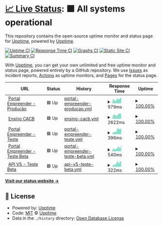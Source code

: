 # [📈 Live Status](https://upptime.github.io/upptime): <!--live status--> **🟩 All systems operational**

This repository contains the open-source uptime monitor and status page for [Upptime](https://upptime.js.org), powered by [Upptime](https://github.com/upptime/upptime).

[![Uptime CI](https://github.com/empreendercacb/monitor/workflows/Uptime%20CI/badge.svg)](https://github.com/empreendercacb/monitor/actions?query=workflow%3A%22Uptime+CI%22)
[![Response Time CI](https://github.com/empreendercacb/monitor/workflows/Response%20Time%20CI/badge.svg)](https://github.com/empreendercacb/monitor/actions?query=workflow%3A%22Response+Time+CI%22)
[![Graphs CI](https://github.com/empreendercacb/monitor/workflows/Graphs%20CI/badge.svg)](https://github.com/empreendercacb/monitor/actions?query=workflow%3A%22Graphs+CI%22)
[![Static Site CI](https://github.com/empreendercacb/monitor/workflows/Static%20Site%20CI/badge.svg)](https://github.com/empreendercacb/monitor/actions?query=workflow%3A%22Static+Site+CI%22)
[![Summary CI](https://github.com/empreendercacb/monitor/workflows/Summary%20CI/badge.svg)](https://github.com/empreendercacb/monitor/actions?query=workflow%3A%22Summary+CI%22)

With [Upptime](https://upptime.js.org), you can get your own unlimited and free uptime monitor and status page, powered entirely by a GitHub repository. We use [Issues](https://github.com/upptime/upptime/issues) as incident reports, [Actions](https://github.com/empreendercacb/monitor/actions) as uptime monitors, and [Pages](https://upptime.github.io/upptime) for the status page.

<!--start: status pages-->
<!-- This summary is generated by Upptime (https://github.com/upptime/upptime) -->
<!-- Do not edit this manually, your changes will be overwritten -->
<!-- prettier-ignore -->
| URL | Status | History | Response Time | Uptime |
| --- | ------ | ------- | ------------- | ------ |
| <img alt="" src="https://icons.duckduckgo.com/ip3/www.empreender.org.br.ico" height="13"> [Portal Empreender - Produção](https://www.empreender.org.br/sistema/) | 🟩 Up | [portal-empreender-producao.yml](https://github.com/empreendercacb/monitor/commits/HEAD/history/portal-empreender-producao.yml) | <details><summary><img alt="Response time graph" src="./graphs/portal-empreender-producao/response-time-week.png" height="20"> 979ms</summary><br><a href="https://empreendercacb.github.io/monitor/history/portal-empreender-producao"><img alt="Response time 1117" src="https://img.shields.io/endpoint?url=https%3A%2F%2Fraw.githubusercontent.com%2Fempreendercacb%2Fmonitor%2FHEAD%2Fapi%2Fportal-empreender-producao%2Fresponse-time.json"></a><br><a href="https://empreendercacb.github.io/monitor/history/portal-empreender-producao"><img alt="24-hour response time 1277" src="https://img.shields.io/endpoint?url=https%3A%2F%2Fraw.githubusercontent.com%2Fempreendercacb%2Fmonitor%2FHEAD%2Fapi%2Fportal-empreender-producao%2Fresponse-time-day.json"></a><br><a href="https://empreendercacb.github.io/monitor/history/portal-empreender-producao"><img alt="7-day response time 979" src="https://img.shields.io/endpoint?url=https%3A%2F%2Fraw.githubusercontent.com%2Fempreendercacb%2Fmonitor%2FHEAD%2Fapi%2Fportal-empreender-producao%2Fresponse-time-week.json"></a><br><a href="https://empreendercacb.github.io/monitor/history/portal-empreender-producao"><img alt="30-day response time 1295" src="https://img.shields.io/endpoint?url=https%3A%2F%2Fraw.githubusercontent.com%2Fempreendercacb%2Fmonitor%2FHEAD%2Fapi%2Fportal-empreender-producao%2Fresponse-time-month.json"></a><br><a href="https://empreendercacb.github.io/monitor/history/portal-empreender-producao"><img alt="1-year response time 1117" src="https://img.shields.io/endpoint?url=https%3A%2F%2Fraw.githubusercontent.com%2Fempreendercacb%2Fmonitor%2FHEAD%2Fapi%2Fportal-empreender-producao%2Fresponse-time-year.json"></a></details> | <details><summary><a href="https://empreendercacb.github.io/monitor/history/portal-empreender-producao">100.00%</a></summary><a href="https://empreendercacb.github.io/monitor/history/portal-empreender-producao"><img alt="All-time uptime 99.99%" src="https://img.shields.io/endpoint?url=https%3A%2F%2Fraw.githubusercontent.com%2Fempreendercacb%2Fmonitor%2FHEAD%2Fapi%2Fportal-empreender-producao%2Fuptime.json"></a><br><a href="https://empreendercacb.github.io/monitor/history/portal-empreender-producao"><img alt="24-hour uptime 100.00%" src="https://img.shields.io/endpoint?url=https%3A%2F%2Fraw.githubusercontent.com%2Fempreendercacb%2Fmonitor%2FHEAD%2Fapi%2Fportal-empreender-producao%2Fuptime-day.json"></a><br><a href="https://empreendercacb.github.io/monitor/history/portal-empreender-producao"><img alt="7-day uptime 100.00%" src="https://img.shields.io/endpoint?url=https%3A%2F%2Fraw.githubusercontent.com%2Fempreendercacb%2Fmonitor%2FHEAD%2Fapi%2Fportal-empreender-producao%2Fuptime-week.json"></a><br><a href="https://empreendercacb.github.io/monitor/history/portal-empreender-producao"><img alt="30-day uptime 100.00%" src="https://img.shields.io/endpoint?url=https%3A%2F%2Fraw.githubusercontent.com%2Fempreendercacb%2Fmonitor%2FHEAD%2Fapi%2Fportal-empreender-producao%2Fuptime-month.json"></a><br><a href="https://empreendercacb.github.io/monitor/history/portal-empreender-producao"><img alt="1-year uptime 99.99%" src="https://img.shields.io/endpoint?url=https%3A%2F%2Fraw.githubusercontent.com%2Fempreendercacb%2Fmonitor%2FHEAD%2Fapi%2Fportal-empreender-producao%2Fuptime-year.json"></a></details>
| <img alt="" src="https://icons.duckduckgo.com/ip3/ensinocacb.org.br.ico" height="13"> [Ensino CACB](http://ensinocacb.org.br) | 🟩 Up | [ensino-cacb.yml](https://github.com/empreendercacb/monitor/commits/HEAD/history/ensino-cacb.yml) | <details><summary><img alt="Response time graph" src="./graphs/ensino-cacb/response-time-week.png" height="20"> 2622ms</summary><br><a href="https://empreendercacb.github.io/monitor/history/ensino-cacb"><img alt="Response time 2395" src="https://img.shields.io/endpoint?url=https%3A%2F%2Fraw.githubusercontent.com%2Fempreendercacb%2Fmonitor%2FHEAD%2Fapi%2Fensino-cacb%2Fresponse-time.json"></a><br><a href="https://empreendercacb.github.io/monitor/history/ensino-cacb"><img alt="24-hour response time 4164" src="https://img.shields.io/endpoint?url=https%3A%2F%2Fraw.githubusercontent.com%2Fempreendercacb%2Fmonitor%2FHEAD%2Fapi%2Fensino-cacb%2Fresponse-time-day.json"></a><br><a href="https://empreendercacb.github.io/monitor/history/ensino-cacb"><img alt="7-day response time 2622" src="https://img.shields.io/endpoint?url=https%3A%2F%2Fraw.githubusercontent.com%2Fempreendercacb%2Fmonitor%2FHEAD%2Fapi%2Fensino-cacb%2Fresponse-time-week.json"></a><br><a href="https://empreendercacb.github.io/monitor/history/ensino-cacb"><img alt="30-day response time 2481" src="https://img.shields.io/endpoint?url=https%3A%2F%2Fraw.githubusercontent.com%2Fempreendercacb%2Fmonitor%2FHEAD%2Fapi%2Fensino-cacb%2Fresponse-time-month.json"></a><br><a href="https://empreendercacb.github.io/monitor/history/ensino-cacb"><img alt="1-year response time 2395" src="https://img.shields.io/endpoint?url=https%3A%2F%2Fraw.githubusercontent.com%2Fempreendercacb%2Fmonitor%2FHEAD%2Fapi%2Fensino-cacb%2Fresponse-time-year.json"></a></details> | <details><summary><a href="https://empreendercacb.github.io/monitor/history/ensino-cacb">100.00%</a></summary><a href="https://empreendercacb.github.io/monitor/history/ensino-cacb"><img alt="All-time uptime 98.99%" src="https://img.shields.io/endpoint?url=https%3A%2F%2Fraw.githubusercontent.com%2Fempreendercacb%2Fmonitor%2FHEAD%2Fapi%2Fensino-cacb%2Fuptime.json"></a><br><a href="https://empreendercacb.github.io/monitor/history/ensino-cacb"><img alt="24-hour uptime 100.00%" src="https://img.shields.io/endpoint?url=https%3A%2F%2Fraw.githubusercontent.com%2Fempreendercacb%2Fmonitor%2FHEAD%2Fapi%2Fensino-cacb%2Fuptime-day.json"></a><br><a href="https://empreendercacb.github.io/monitor/history/ensino-cacb"><img alt="7-day uptime 100.00%" src="https://img.shields.io/endpoint?url=https%3A%2F%2Fraw.githubusercontent.com%2Fempreendercacb%2Fmonitor%2FHEAD%2Fapi%2Fensino-cacb%2Fuptime-week.json"></a><br><a href="https://empreendercacb.github.io/monitor/history/ensino-cacb"><img alt="30-day uptime 99.75%" src="https://img.shields.io/endpoint?url=https%3A%2F%2Fraw.githubusercontent.com%2Fempreendercacb%2Fmonitor%2FHEAD%2Fapi%2Fensino-cacb%2Fuptime-month.json"></a><br><a href="https://empreendercacb.github.io/monitor/history/ensino-cacb"><img alt="1-year uptime 98.99%" src="https://img.shields.io/endpoint?url=https%3A%2F%2Fraw.githubusercontent.com%2Fempreendercacb%2Fmonitor%2FHEAD%2Fapi%2Fensino-cacb%2Fuptime-year.json"></a></details>
| <img alt="" src="https://icons.duckduckgo.com/ip3/teste.cacbempreenderapp.org.br.ico" height="13"> [Portal Empreender - Teste](https://teste.cacbempreenderapp.org.br/sistema) | 🟩 Up | [portal-empreender-teste.yml](https://github.com/empreendercacb/monitor/commits/HEAD/history/portal-empreender-teste.yml) | <details><summary><img alt="Response time graph" src="./graphs/portal-empreender-teste/response-time-week.png" height="20"> 396ms</summary><br><a href="https://empreendercacb.github.io/monitor/history/portal-empreender-teste"><img alt="Response time 322" src="https://img.shields.io/endpoint?url=https%3A%2F%2Fraw.githubusercontent.com%2Fempreendercacb%2Fmonitor%2FHEAD%2Fapi%2Fportal-empreender-teste%2Fresponse-time.json"></a><br><a href="https://empreendercacb.github.io/monitor/history/portal-empreender-teste"><img alt="24-hour response time 565" src="https://img.shields.io/endpoint?url=https%3A%2F%2Fraw.githubusercontent.com%2Fempreendercacb%2Fmonitor%2FHEAD%2Fapi%2Fportal-empreender-teste%2Fresponse-time-day.json"></a><br><a href="https://empreendercacb.github.io/monitor/history/portal-empreender-teste"><img alt="7-day response time 396" src="https://img.shields.io/endpoint?url=https%3A%2F%2Fraw.githubusercontent.com%2Fempreendercacb%2Fmonitor%2FHEAD%2Fapi%2Fportal-empreender-teste%2Fresponse-time-week.json"></a><br><a href="https://empreendercacb.github.io/monitor/history/portal-empreender-teste"><img alt="30-day response time 323" src="https://img.shields.io/endpoint?url=https%3A%2F%2Fraw.githubusercontent.com%2Fempreendercacb%2Fmonitor%2FHEAD%2Fapi%2Fportal-empreender-teste%2Fresponse-time-month.json"></a><br><a href="https://empreendercacb.github.io/monitor/history/portal-empreender-teste"><img alt="1-year response time 322" src="https://img.shields.io/endpoint?url=https%3A%2F%2Fraw.githubusercontent.com%2Fempreendercacb%2Fmonitor%2FHEAD%2Fapi%2Fportal-empreender-teste%2Fresponse-time-year.json"></a></details> | <details><summary><a href="https://empreendercacb.github.io/monitor/history/portal-empreender-teste">100.00%</a></summary><a href="https://empreendercacb.github.io/monitor/history/portal-empreender-teste"><img alt="All-time uptime 100.00%" src="https://img.shields.io/endpoint?url=https%3A%2F%2Fraw.githubusercontent.com%2Fempreendercacb%2Fmonitor%2FHEAD%2Fapi%2Fportal-empreender-teste%2Fuptime.json"></a><br><a href="https://empreendercacb.github.io/monitor/history/portal-empreender-teste"><img alt="24-hour uptime 100.00%" src="https://img.shields.io/endpoint?url=https%3A%2F%2Fraw.githubusercontent.com%2Fempreendercacb%2Fmonitor%2FHEAD%2Fapi%2Fportal-empreender-teste%2Fuptime-day.json"></a><br><a href="https://empreendercacb.github.io/monitor/history/portal-empreender-teste"><img alt="7-day uptime 100.00%" src="https://img.shields.io/endpoint?url=https%3A%2F%2Fraw.githubusercontent.com%2Fempreendercacb%2Fmonitor%2FHEAD%2Fapi%2Fportal-empreender-teste%2Fuptime-week.json"></a><br><a href="https://empreendercacb.github.io/monitor/history/portal-empreender-teste"><img alt="30-day uptime 100.00%" src="https://img.shields.io/endpoint?url=https%3A%2F%2Fraw.githubusercontent.com%2Fempreendercacb%2Fmonitor%2FHEAD%2Fapi%2Fportal-empreender-teste%2Fuptime-month.json"></a><br><a href="https://empreendercacb.github.io/monitor/history/portal-empreender-teste"><img alt="1-year uptime 100.00%" src="https://img.shields.io/endpoint?url=https%3A%2F%2Fraw.githubusercontent.com%2Fempreendercacb%2Fmonitor%2FHEAD%2Fapi%2Fportal-empreender-teste%2Fuptime-year.json"></a></details>
| <img alt="" src="https://icons.duckduckgo.com/ip3/beta.cacbempreenderapp.org.br.ico" height="13"> [Portal Empreender - Teste Beta](http://beta.cacbempreenderapp.org.br/) | 🟩 Up | [portal-empreender-teste-beta.yml](https://github.com/empreendercacb/monitor/commits/HEAD/history/portal-empreender-teste-beta.yml) | <details><summary><img alt="Response time graph" src="./graphs/portal-empreender-teste-beta/response-time-week.png" height="20"> 540ms</summary><br><a href="https://empreendercacb.github.io/monitor/history/portal-empreender-teste-beta"><img alt="Response time 460" src="https://img.shields.io/endpoint?url=https%3A%2F%2Fraw.githubusercontent.com%2Fempreendercacb%2Fmonitor%2FHEAD%2Fapi%2Fportal-empreender-teste-beta%2Fresponse-time.json"></a><br><a href="https://empreendercacb.github.io/monitor/history/portal-empreender-teste-beta"><img alt="24-hour response time 742" src="https://img.shields.io/endpoint?url=https%3A%2F%2Fraw.githubusercontent.com%2Fempreendercacb%2Fmonitor%2FHEAD%2Fapi%2Fportal-empreender-teste-beta%2Fresponse-time-day.json"></a><br><a href="https://empreendercacb.github.io/monitor/history/portal-empreender-teste-beta"><img alt="7-day response time 540" src="https://img.shields.io/endpoint?url=https%3A%2F%2Fraw.githubusercontent.com%2Fempreendercacb%2Fmonitor%2FHEAD%2Fapi%2Fportal-empreender-teste-beta%2Fresponse-time-week.json"></a><br><a href="https://empreendercacb.github.io/monitor/history/portal-empreender-teste-beta"><img alt="30-day response time 435" src="https://img.shields.io/endpoint?url=https%3A%2F%2Fraw.githubusercontent.com%2Fempreendercacb%2Fmonitor%2FHEAD%2Fapi%2Fportal-empreender-teste-beta%2Fresponse-time-month.json"></a><br><a href="https://empreendercacb.github.io/monitor/history/portal-empreender-teste-beta"><img alt="1-year response time 460" src="https://img.shields.io/endpoint?url=https%3A%2F%2Fraw.githubusercontent.com%2Fempreendercacb%2Fmonitor%2FHEAD%2Fapi%2Fportal-empreender-teste-beta%2Fresponse-time-year.json"></a></details> | <details><summary><a href="https://empreendercacb.github.io/monitor/history/portal-empreender-teste-beta">100.00%</a></summary><a href="https://empreendercacb.github.io/monitor/history/portal-empreender-teste-beta"><img alt="All-time uptime 96.30%" src="https://img.shields.io/endpoint?url=https%3A%2F%2Fraw.githubusercontent.com%2Fempreendercacb%2Fmonitor%2FHEAD%2Fapi%2Fportal-empreender-teste-beta%2Fuptime.json"></a><br><a href="https://empreendercacb.github.io/monitor/history/portal-empreender-teste-beta"><img alt="24-hour uptime 100.00%" src="https://img.shields.io/endpoint?url=https%3A%2F%2Fraw.githubusercontent.com%2Fempreendercacb%2Fmonitor%2FHEAD%2Fapi%2Fportal-empreender-teste-beta%2Fuptime-day.json"></a><br><a href="https://empreendercacb.github.io/monitor/history/portal-empreender-teste-beta"><img alt="7-day uptime 100.00%" src="https://img.shields.io/endpoint?url=https%3A%2F%2Fraw.githubusercontent.com%2Fempreendercacb%2Fmonitor%2FHEAD%2Fapi%2Fportal-empreender-teste-beta%2Fuptime-week.json"></a><br><a href="https://empreendercacb.github.io/monitor/history/portal-empreender-teste-beta"><img alt="30-day uptime 100.00%" src="https://img.shields.io/endpoint?url=https%3A%2F%2Fraw.githubusercontent.com%2Fempreendercacb%2Fmonitor%2FHEAD%2Fapi%2Fportal-empreender-teste-beta%2Fuptime-month.json"></a><br><a href="https://empreendercacb.github.io/monitor/history/portal-empreender-teste-beta"><img alt="1-year uptime 96.30%" src="https://img.shields.io/endpoint?url=https%3A%2F%2Fraw.githubusercontent.com%2Fempreendercacb%2Fmonitor%2FHEAD%2Fapi%2Fportal-empreender-teste-beta%2Fuptime-year.json"></a></details>
| <img alt="" src="https://icons.duckduckgo.com/ip3/api.cacbempreenderapp.org.br.ico" height="13"> [API V5 - Teste Beta](https://api.cacbempreenderapp.org.br/) | 🟩 Up | [api-v5-teste-beta.yml](https://github.com/empreendercacb/monitor/commits/HEAD/history/api-v5-teste-beta.yml) | <details><summary><img alt="Response time graph" src="./graphs/api-v5-teste-beta/response-time-week.png" height="20"> 322ms</summary><br><a href="https://empreendercacb.github.io/monitor/history/api-v5-teste-beta"><img alt="Response time 263" src="https://img.shields.io/endpoint?url=https%3A%2F%2Fraw.githubusercontent.com%2Fempreendercacb%2Fmonitor%2FHEAD%2Fapi%2Fapi-v5-teste-beta%2Fresponse-time.json"></a><br><a href="https://empreendercacb.github.io/monitor/history/api-v5-teste-beta"><img alt="24-hour response time 476" src="https://img.shields.io/endpoint?url=https%3A%2F%2Fraw.githubusercontent.com%2Fempreendercacb%2Fmonitor%2FHEAD%2Fapi%2Fapi-v5-teste-beta%2Fresponse-time-day.json"></a><br><a href="https://empreendercacb.github.io/monitor/history/api-v5-teste-beta"><img alt="7-day response time 322" src="https://img.shields.io/endpoint?url=https%3A%2F%2Fraw.githubusercontent.com%2Fempreendercacb%2Fmonitor%2FHEAD%2Fapi%2Fapi-v5-teste-beta%2Fresponse-time-week.json"></a><br><a href="https://empreendercacb.github.io/monitor/history/api-v5-teste-beta"><img alt="30-day response time 258" src="https://img.shields.io/endpoint?url=https%3A%2F%2Fraw.githubusercontent.com%2Fempreendercacb%2Fmonitor%2FHEAD%2Fapi%2Fapi-v5-teste-beta%2Fresponse-time-month.json"></a><br><a href="https://empreendercacb.github.io/monitor/history/api-v5-teste-beta"><img alt="1-year response time 263" src="https://img.shields.io/endpoint?url=https%3A%2F%2Fraw.githubusercontent.com%2Fempreendercacb%2Fmonitor%2FHEAD%2Fapi%2Fapi-v5-teste-beta%2Fresponse-time-year.json"></a></details> | <details><summary><a href="https://empreendercacb.github.io/monitor/history/api-v5-teste-beta">100.00%</a></summary><a href="https://empreendercacb.github.io/monitor/history/api-v5-teste-beta"><img alt="All-time uptime 96.49%" src="https://img.shields.io/endpoint?url=https%3A%2F%2Fraw.githubusercontent.com%2Fempreendercacb%2Fmonitor%2FHEAD%2Fapi%2Fapi-v5-teste-beta%2Fuptime.json"></a><br><a href="https://empreendercacb.github.io/monitor/history/api-v5-teste-beta"><img alt="24-hour uptime 100.00%" src="https://img.shields.io/endpoint?url=https%3A%2F%2Fraw.githubusercontent.com%2Fempreendercacb%2Fmonitor%2FHEAD%2Fapi%2Fapi-v5-teste-beta%2Fuptime-day.json"></a><br><a href="https://empreendercacb.github.io/monitor/history/api-v5-teste-beta"><img alt="7-day uptime 100.00%" src="https://img.shields.io/endpoint?url=https%3A%2F%2Fraw.githubusercontent.com%2Fempreendercacb%2Fmonitor%2FHEAD%2Fapi%2Fapi-v5-teste-beta%2Fuptime-week.json"></a><br><a href="https://empreendercacb.github.io/monitor/history/api-v5-teste-beta"><img alt="30-day uptime 100.00%" src="https://img.shields.io/endpoint?url=https%3A%2F%2Fraw.githubusercontent.com%2Fempreendercacb%2Fmonitor%2FHEAD%2Fapi%2Fapi-v5-teste-beta%2Fuptime-month.json"></a><br><a href="https://empreendercacb.github.io/monitor/history/api-v5-teste-beta"><img alt="1-year uptime 96.49%" src="https://img.shields.io/endpoint?url=https%3A%2F%2Fraw.githubusercontent.com%2Fempreendercacb%2Fmonitor%2FHEAD%2Fapi%2Fapi-v5-teste-beta%2Fuptime-year.json"></a></details>

<!--end: status pages-->

[**Visit our status website →**](https://upptime.github.io/upptime)

## 📄 License

- Powered by: [Upptime](https://github.com/upptime/upptime)
- Code: [MIT](./LICENSE) © [Upptime](https://upptime.js.org)
- Data in the `./history` directory: [Open Database License](https://opendatacommons.org/licenses/odbl/1-0/)
